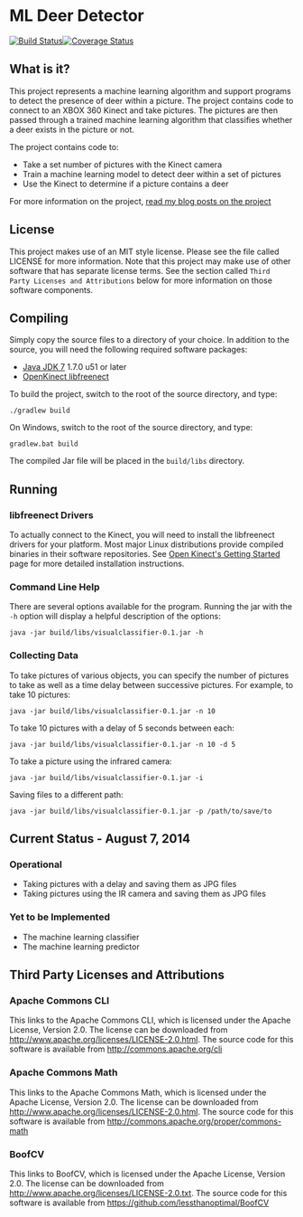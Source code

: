 # ML Deer Detector

[![Build Status](https://travis-ci.org/craigthomas/DeerDetector.svg?branch=master)](https://travis-ci.org/craigthomas/MLDeerDetector)[![Coverage Status](https://coveralls.io/repos/craigthomas/DeerDetector/badge.png)](https://coveralls.io/r/craigthomas/DeerDetector)


## What is it?

This project represents a machine learning algorithm and support programs
to detect the presence of deer within a picture. The project contains code
to connect to an XBOX 360 Kinect and take pictures. The pictures are then
passed through a trained machine learning algorithm that classifies whether
a deer exists in the picture or not.

The project contains code to:

* Take a set number of pictures with the Kinect camera
* Train a machine learning model to detect deer within a set of pictures
* Use the Kinect to determine if a picture contains a deer

For more information on the project, [read my blog posts on the
project](#)


## License

This project makes use of an MIT style license. Please see the file called 
LICENSE for more information. Note that this project may make use of other
software that has separate license terms. See the section called `Third
Party Licenses and Attributions` below for more information on those
software components.


## Compiling

Simply copy the source files to a directory of your choice. In addition
to the source, you will need the following required software packages:

* [Java JDK 7](http://www.oracle.com/technetwork/java/javase/downloads/index.html) 1.7.0 u51 or later
* [OpenKinect libfreenect](http://openkinect.org/wiki/Getting_Started)

To build the project, switch to the root of the source directory, and
type:

    ./gradlew build

On Windows, switch to the root of the source directory, and type:

    gradlew.bat build

The compiled Jar file will be placed in the `build/libs` directory.


## Running

### libfreenect Drivers

To actually connect to the Kinect, you will need to install the 
libfreenect drivers for your platform. Most major Linux distributions
provide compiled binaries in their software repositories. See
[Open Kinect's Getting Started](http://openkinect.org/wiki/Getting_Started)
page for more detailed installation instructions.

### Command Line Help

There are several options available for the program. Running the jar
with the `-h` option will display a helpful description of the options:

    java -jar build/libs/visualclassifier-0.1.jar -h

### Collecting Data 

To take pictures of various objects, you can specify the number of pictures
to take as well as a time delay between successive pictures. For example,
to take 10 pictures:

    java -jar build/libs/visualclassifier-0.1.jar -n 10

To take 10 pictures with a delay of 5 seconds between each:

    java -jar build/libs/visualclassifier-0.1.jar -n 10 -d 5

To take a picture using the infrared camera:

    java -jar build/libs/visualclassifier-0.1.jar -i

Saving files to a different path:

    java -jar build/libs/visualclassifier-0.1.jar -p /path/to/save/to


## Current Status - August 7, 2014

### Operational

- Taking pictures with a delay and saving them as JPG files
- Taking pictures using the IR camera and saving them as JPG files

### Yet to be Implemented

- The machine learning classifier
- The machine learning predictor


## Third Party Licenses and Attributions

### Apache Commons CLI

This links to the Apache Commons CLI, which is licensed under the 
Apache License, Version 2.0. The license can be downloaded from
http://www.apache.org/licenses/LICENSE-2.0.html. The source code for this
software is available from http://commons.apache.org/cli

### Apache Commons Math

This links to the Apache Commons Math, which is licensed under the
Apache License, Version 2.0. The license can be downloaded from
http://www.apache.org/licenses/LICENSE-2.0.html. The source code for this
software is available from http://commons.apache.org/proper/commons-math

### BoofCV 

This links to BoofCV, which is licensed under the Apache License,
Version 2.0. The license can be downloaded from 
http://www.apache.org/licenses/LICENSE-2.0.txt. The source code for this
software is available from https://github.com/lessthanoptimal/BoofCV
